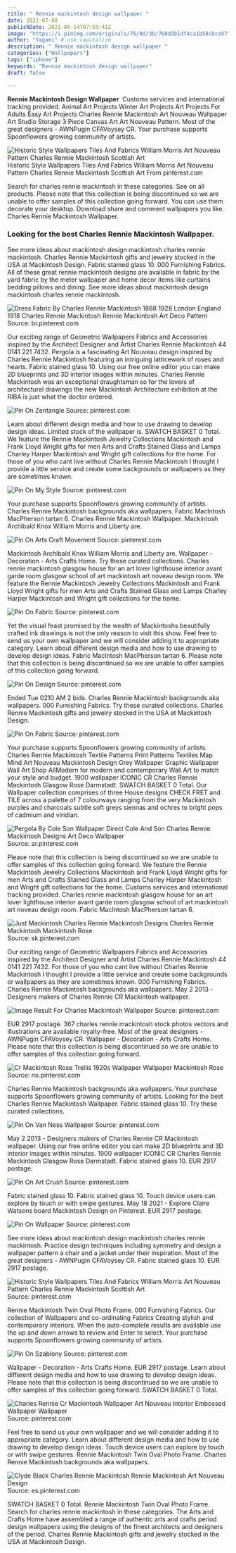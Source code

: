 ```yaml
---
title: " Rennie mackintosh design wallpaper "
date: 2021-07-08
publishDate: 2021-06-14T07:55:41Z
image: "https://i.pinimg.com/originals/76/0d/3b/760d3b1df4ca1b58cbca57ff57493197.jpg"
author: "Yagami" # use capitalize
description: " Rennie mackintosh design wallpaper "
categories: ["Wallpapers"]
tags: ["iphone"]
keywords: "Rennie mackintosh design wallpaper"
draft: false

---
```



**Rennie Mackintosh Design Wallpaper**. Customs services and international tracking provided. Animal Art Projects Winter Art Projects Art Projects For Adults Easy Art Projects Charles Rennie Mackintosh Art Nouveau Wallpaper Art Studio Storage 3 Piece Canvas Art Art Nouveau Pattern. Most of the great designers - AWNPugin CFAVoysey CR. Your purchase supports Spoonflowers growing community of artists.

![Historic Style Wallpapers Tiles And Fabrics William Morris Art Nouveau Pattern Charles Rennie Mackintosh Scottish Art](https://i.pinimg.com/originals/49/6f/fd/496ffd266830d6b7a15b7f599bc0b97c.jpg "Historic Style Wallpapers Tiles And Fabrics William Morris Art Nouveau Pattern Charles Rennie Mackintosh Scottish Art")
Historic Style Wallpapers Tiles And Fabrics William Morris Art Nouveau Pattern Charles Rennie Mackintosh Scottish Art From pinterest.com


Search for charles rennie mackintosh in these categories. See on all products. Please note that this collection is being discontinued so we are unable to offer samples of this collection going forward. You can use them decorate your desktop. Download share and comment wallpapers you like. Charles Rennie Mackintosh Wallpaper.

### Looking for the best Charles Rennie Mackintosh Wallpaper.

See more ideas about mackintosh design mackintosh charles rennie mackintosh. Charles Rennie Mackintosh gifts and jewelry stocked in the USA at Mackintosh Design. Fabric stained glass 10. 000 Furnishing Fabrics. All of these great rennie mackintosh designs are available in fabric by the yard fabric by the meter wallpaper and home decor items like curtains bedding pillows and dining. See more ideas about mackintosh design mackintosh charles rennie mackintosh.


![Dress Fabric By Charles Rennie Mackintosh 1868 1928 London England 1918 Charles Rennie Mackintosh Rennie Mackintosh Art Deco Pattern](https://i.pinimg.com/originals/e6/f1/ef/e6f1ef39d819ff5d51c00f45a2a7bced.jpg "Dress Fabric By Charles Rennie Mackintosh 1868 1928 London England 1918 Charles Rennie Mackintosh Rennie Mackintosh Art Deco Pattern")
Source: br.pinterest.com

Our exciting range of Geometric Wallpapers Fabrics and Accessories inspired by the Architect Designer and Artist Charles Rennie Mackintosh 44 0141 221 7432. Pergola is a fascinating Art Nouveau design inspired by Charles Rennie Mackintosh featuring an intriguing latticework of roses and hearts. Fabric stained glass 10. Using our free online editor you can make 2D blueprints and 3D interior images within minutes. Charles Rennie Mackintosh was an exceptional draughtsman so for the lovers of architectural drawings the new Mackintosh Architecture exhibition at the RIBA is just what the doctor ordered.

![Pin On Zentangle](https://i.pinimg.com/originals/f8/b1/49/f8b1491f236440dd9cd17d2c5a286595.jpg "Pin On Zentangle")
Source: pinterest.com

Learn about different design media and how to use drawing to develop design ideas. Limited stock of the wallpaper is. SWATCH BASKET 0 Total. We feature the Rennie Mackintosh Jewelry Collections Mackintosh and Frank Lloyd Wright gifts for men Arts and Crafts Stained Glass and Lamps Charley Harper Mackintosh and Wright gift collections for the home. For those of you who cant live without Charles Rennie Mackintosh I thought I provide a little service and create some backgrounds or wallpapers as they are sometimes known.

![Pin On My Style](https://i.pinimg.com/originals/7d/06/19/7d06194a028618dbb59230b10a4af283.jpg "Pin On My Style")
Source: pinterest.com

Your purchase supports Spoonflowers growing community of artists. Charles Rennie Mackintosh backgrounds aka wallpapers. Fabric MacIntosh MacPherson tartan 6. Charles Rennie Mackintosh Wallpaper. Mackintosh Archibald Knox William Morris and Liberty are.

![Pin On Arts Craft Movement](https://i.pinimg.com/originals/1b/39/c2/1b39c2cbb77f1174285b96be657ad86f.jpg "Pin On Arts Craft Movement")
Source: pinterest.com

Mackintosh Archibald Knox William Morris and Liberty are. Wallpaper - Decoration - Arts Crafts Home. Try these curated collections. Charles rennie mackintosh glasgow house for an art lover lighthouse interior avant garde room glasgow school of art mackintosh art noveau design room. We feature the Rennie Mackintosh Jewelry Collections Mackintosh and Frank Lloyd Wright gifts for men Arts and Crafts Stained Glass and Lamps Charley Harper Mackintosh and Wright gift collections for the home.

![Pin On Fabric](https://i.pinimg.com/originals/2b/d8/d1/2bd8d1e2558dda739bb49e25e1d690aa.jpg "Pin On Fabric")
Source: pinterest.com

Yet the visual feast promised by the wealth of Mackintoshs beautifully crafted ink drawings is not the only reason to visit this show. Feel free to send us your own wallpaper and we will consider adding it to appropriate category. Learn about different design media and how to use drawing to develop design ideas. Fabric MacIntosh MacPherson tartan 6. Please note that this collection is being discontinued so we are unable to offer samples of this collection going forward.

![Pin On Design](https://i.pinimg.com/originals/bc/42/d2/bc42d2dd52fc4b3e99cb110fcdf05521.jpg "Pin On Design")
Source: pinterest.com

Ended Tue 0210 AM 2 bids. Charles Rennie Mackintosh backgrounds aka wallpapers. 000 Furnishing Fabrics. Try these curated collections. Charles Rennie Mackintosh gifts and jewelry stocked in the USA at Mackintosh Design.

![Pin On Fabric](https://i.pinimg.com/originals/a5/40/54/a54054325068b1acbcf3c4b7083e7148.png "Pin On Fabric")
Source: pinterest.com

Your purchase supports Spoonflowers growing community of artists. Charles Rennie Mackintosh Textile Patterns Print Patterns Textiles Map Mind Art Nouveau Mackintosh Design Grey Wallpaper Graphic Wallpaper Wall Art Shop AllModern for modern and contemporary Wall Art to match your style and budget. 1900 wallpaper ICONIC CR Charles Rennie Mackintosh Glasgow Rose Darmstadt. SWATCH BASKET 0 Total. Our Wallpaper collection comprises of three House designs CHECK FRET and TILE across a palette of 7 colourways ranging from the very Mackintosh purples and charcoals subtle soft greys siennas and ochres to bright pops of cadmium and viridian.

![Pergola By Cole Son Wallpaper Direct Cole And Son Charles Rennie Mackintosh Designs Art Deco Wallpaper](https://i.pinimg.com/originals/89/dc/f2/89dcf2539436af600ddc71cb06e5d2d1.jpg "Pergola By Cole Son Wallpaper Direct Cole And Son Charles Rennie Mackintosh Designs Art Deco Wallpaper")
Source: ar.pinterest.com

Please note that this collection is being discontinued so we are unable to offer samples of this collection going forward. We feature the Rennie Mackintosh Jewelry Collections Mackintosh and Frank Lloyd Wright gifts for men Arts and Crafts Stained Glass and Lamps Charley Harper Mackintosh and Wright gift collections for the home. Customs services and international tracking provided. Charles rennie mackintosh glasgow house for an art lover lighthouse interior avant garde room glasgow school of art mackintosh art noveau design room. Fabric MacIntosh MacPherson tartan 6.

![Just Mackintosh Charles Rennie Mackintosh Designs Charles Rennie Mackintosh Mackintosh Rose](https://i.pinimg.com/originals/3b/8f/be/3b8fbe6610f55db2cc0ca950ea51dc8c.jpg "Just Mackintosh Charles Rennie Mackintosh Designs Charles Rennie Mackintosh Mackintosh Rose")
Source: sk.pinterest.com

Our exciting range of Geometric Wallpapers Fabrics and Accessories inspired by the Architect Designer and Artist Charles Rennie Mackintosh 44 0141 221 7432. For those of you who cant live without Charles Rennie Mackintosh I thought I provide a little service and create some backgrounds or wallpapers as they are sometimes known. 000 Furnishing Fabrics. Charles Rennie Mackintosh backgrounds aka wallpapers. May 2 2013 - Designers makers of Charles Rennie CR Mackintosh wallpaper.

![Image Result For Charles Mackintosh Wallpaper](https://i.pinimg.com/474x/db/d0/e8/dbd0e86fe559385b065d84a01c9afbfd.jpg "Image Result For Charles Mackintosh Wallpaper")
Source: pinterest.com

EUR 2917 postage. 367 charles rennie mackintosh stock photos vectors and illustrations are available royalty-free. Most of the great designers - AWNPugin CFAVoysey CR. Wallpaper - Decoration - Arts Crafts Home. Please note that this collection is being discontinued so we are unable to offer samples of this collection going forward.

![Cr Mackintosh Rose Trellis 1920s Wallpaper Wallpaper Mackintosh Rose](https://i.pinimg.com/originals/e4/3a/63/e43a6387fff032026af867acfee9d4fc.jpg "Cr Mackintosh Rose Trellis 1920s Wallpaper Wallpaper Mackintosh Rose")
Source: no.pinterest.com

Charles Rennie Mackintosh backgrounds aka wallpapers. Your purchase supports Spoonflowers growing community of artists. Looking for the best Charles Rennie Mackintosh Wallpaper. Fabric stained glass 10. Try these curated collections.

![Pin On Van Ness Wallpaper](https://i.pinimg.com/originals/c7/33/9b/c7339b012ccbd58472344ce17d8572e1.jpg "Pin On Van Ness Wallpaper")
Source: pinterest.com

May 2 2013 - Designers makers of Charles Rennie CR Mackintosh wallpaper. Using our free online editor you can make 2D blueprints and 3D interior images within minutes. 1900 wallpaper ICONIC CR Charles Rennie Mackintosh Glasgow Rose Darmstadt. Fabric stained glass 10. EUR 2917 postage.

![Pin On Art Crush](https://i.pinimg.com/originals/0c/2f/61/0c2f61e534998e46f130b4982541431c.jpg "Pin On Art Crush")
Source: pinterest.com

Fabric stained glass 10. Fabric stained glass 10. Touch device users can explore by touch or with swipe gestures. May 18 2021 - Explore Claire Watsons board Mackintosh Design on Pinterest. EUR 2917 postage.

![Pin On Wallpaper](https://i.pinimg.com/originals/35/99/0c/35990cc3d29221ce12915f06474183c6.jpg "Pin On Wallpaper")
Source: pinterest.com

See more ideas about mackintosh design mackintosh charles rennie mackintosh. Practice design techniques including symmetry and design a wallpaper pattern a chair and a jacket under their inspiration. Most of the great designers - AWNPugin CFAVoysey CR. Fabric stained glass 10. EUR 2917 postage.

![Historic Style Wallpapers Tiles And Fabrics William Morris Art Nouveau Pattern Charles Rennie Mackintosh Scottish Art](https://i.pinimg.com/originals/49/6f/fd/496ffd266830d6b7a15b7f599bc0b97c.jpg "Historic Style Wallpapers Tiles And Fabrics William Morris Art Nouveau Pattern Charles Rennie Mackintosh Scottish Art")
Source: pinterest.com

Rennie Mackintosh Twin Oval Photo Frame. 000 Furnishing Fabrics. Our collection of Wallpapers and co-ordinating Fabrics Creating stylish and contemporary interiors. When the auto-complete results are available use the up and down arrows to review and Enter to select. Your purchase supports Spoonflowers growing community of artists.

![Pin On Szablony](https://i.pinimg.com/474x/ce/94/a7/ce94a73fcc338c9be944af4bfbe10903.jpg "Pin On Szablony")
Source: pinterest.com

Wallpaper - Decoration - Arts Crafts Home. EUR 2917 postage. Learn about different design media and how to use drawing to develop design ideas. Please note that this collection is being discontinued so we are unable to offer samples of this collection going forward. SWATCH BASKET 0 Total.

![Charles Rennie Cr Mackintosh Wallpaper Art Nouveau Interior Embossed Wallpaper Wallpaper](https://i.pinimg.com/originals/c8/7a/ef/c87aefc864622dd61940cfd7ca424824.jpg "Charles Rennie Cr Mackintosh Wallpaper Art Nouveau Interior Embossed Wallpaper Wallpaper")
Source: pinterest.com

Feel free to send us your own wallpaper and we will consider adding it to appropriate category. Learn about different design media and how to use drawing to develop design ideas. Touch device users can explore by touch or with swipe gestures. Rennie Mackintosh Twin Oval Photo Frame. Charles Rennie Mackintosh backgrounds aka wallpapers.

![Clyde Black Charles Rennie Mackintosh Rennie Mackintosh Art Nouveau Design](https://i.pinimg.com/originals/76/0d/3b/760d3b1df4ca1b58cbca57ff57493197.jpg "Clyde Black Charles Rennie Mackintosh Rennie Mackintosh Art Nouveau Design")
Source: es.pinterest.com

SWATCH BASKET 0 Total. Rennie Mackintosh Twin Oval Photo Frame. Search for charles rennie mackintosh in these categories. The Arts and Crafts Home have assembled a range of authentic arts and crafts period design wallpapers using the designs of the finest architects and designers of the period. Charles Rennie Mackintosh gifts and jewelry stocked in the USA at Mackintosh Design.

